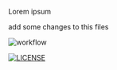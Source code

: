 Lorem ipsum 

add some changes to this files

![workflow](https://github.com/SJ-Maguire/sem/actions/workflows/main.yml/badge.svg)

[![LICENSE](https://img.shields.io/github/license/sj-maguire/sem.svg?style=flat-square)](https://github.com/sj-maguire/sem/blob/master/LICENSE)
